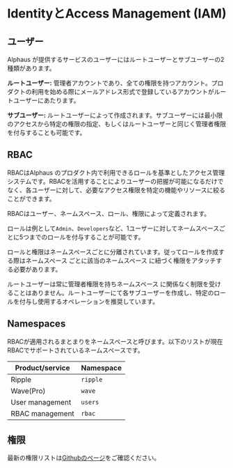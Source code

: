 # IdentityとAccess Management (IAM)

## ユーザー
Alphaus が提供するサービスのユーザーにはルートユーザーとサブユーザーの2種類があります。

**ルートユーザー:** 管理者アカウントであり、全ての権限を持つアカウント。プロダクトの利用を始める際にメールアドレス形式で登録しているアカウントがルートユーザーにあたります。

**サブユーザー:** ルートユーザーによって作成されます。サブユーザーには最小限のアクセスから特定の権限の指定、もしくはルートユーザーと同じく管理者権限を付与することも可能です。

## RBAC
RBACはAlphaus のプロダクト内で利用できるロールを基準としたアクセス管理システムです。RBACを活用することによりユーザーの把握が可能になるだけでなく、各ユーザーに対して、必要なアクセス権限を特定の機能やリソースに絞ることができます。

RBACはユーザー、ネームスペース、ロール、権限によって定義されます。

ロールは例として`Admin`、`Developers`など、1ユーザーに対してネームスペースごとに5つまでのロールを付与することが可能です。

ロールと権限はネームスペースごとに分離されています。従ってロールを作成する際はネームスペース ごとに該当のネームスペース に紐づく権限をアタッチする必要があります。

ルートユーザーは常に管理者権限を持ちネームスペース に関係なく制限を受けることはありません。ルートユーザーにて各サブユーザーを作成し、特定のロールを付与し使用するオペレーションを推奨しています。

## Namespaces
RBACが適用されるまとまりをネームスペースと呼びます。以下のリストが現在 RBACでサポートされているネームスペースです。

| **Product/service** | **Namespace** |
|---|---|
| Ripple | `ripple` |
| Wave(Pro) | `wave` |
| User management | `users` |
| RBAC management | `rbac` |

## 権限
最新の権限リストは[Githubのページ](https://github.com/mobingi/rbac-permissions)をご確認ください。
